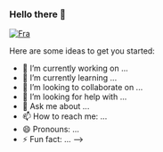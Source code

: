 ### Hello there 👋


[![Fra](https://badge42.vercel.app/api/v2/clh8wyjqa003008mkp23r36wx/stats?cursusId=21&coalitionId=59)](https://www.linkedin.com/in/francesco-aru-032181174/)

Here are some ideas to get you started:

- 🔭 I’m currently working on ...
- 🌱 I’m currently learning ...
- 👯 I’m looking to collaborate on ...
- 🤔 I’m looking for help with ...
- 💬 Ask me about ...
- 📫 How to reach me: ...
- 😄 Pronouns: ...
- ⚡ Fun fact: ...
-->
